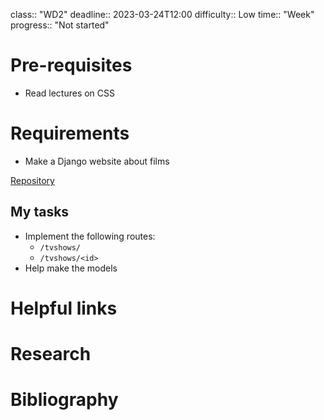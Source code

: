 class:: "WD2"
deadline:: 2023-03-24T12:00
difficulty:: Low
time:: "Week"
progress:: "Not started"

# Pre-requisites
- Read lectures on CSS

# Requirements
- Make a Django website about films

[Repository](https://github.com/LukeMcColl/WAP2_Group_Project)

## My tasks
- Implement the following routes:
	- `/tvshows/`
	- `/tvshows/<id>`
- Help make the models

# Helpful links

# Research

# Bibliography

